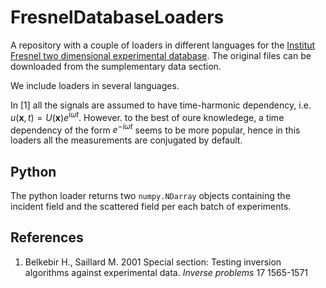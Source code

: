 # FresnelDatabaseLoaders
A repository with a couple of loaders in different languages for the [Institut Fresnel two dimensional experimental database](https://iopscience.iop.org/article/10.1088/0266-5611/17/6/301). The original files can be downloaded from the sumplementary data section. 

We include loaders in several languages.


In [1] all the signals are assumed to have time-harmonic dependency, i.e. $u(\mathbf{x},t)=U(\mathbf{x})e^{i\omega t}$. However. to the best of oure knowledege, a time dependency of the form $e^{-i\omega t}$ seems to be more popular, hence in this loaders all the measurements are conjugated by default. 

## Python

The python loader returns two `numpy.NDarray`  objects containing the incident field and the scattered field per each batch of experiments.



## References

1. Belkebir H., Saillard M. 2001 Special section: Testing inversion algorithms against experimental data. _Inverse problems_ 17 1565-1571 




